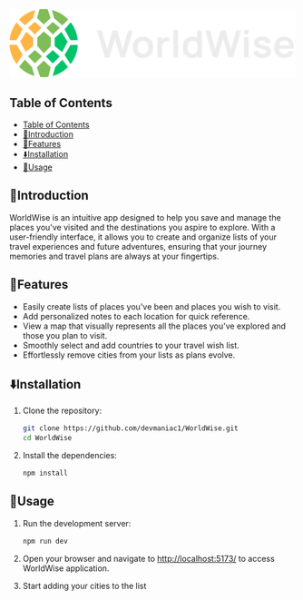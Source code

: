 ![world wise](./public/logo.png)

## Table of Contents

- [Table of Contents](#table-of-contents)
- [👋Introduction](#introduction)
- [🌟Features](#features)
- [⬇️Installation](#️installation)
- [🔧Usage](#usage)

## 👋Introduction

WorldWise is an intuitive app designed to help you save and manage the places you've visited and the destinations you aspire to explore. With a user-friendly interface, it allows you to create and organize lists of your travel experiences and future adventures, ensuring that your journey memories and travel plans are always at your fingertips.

## 🌟Features

- Easily create lists of places you've been and places you wish to visit.
- Add personalized notes to each location for quick reference.
- View a map that visually represents all the places you've explored and those you plan to visit.
- Smoothly select and add countries to your travel wish list.
- Effortlessly remove cities from your lists as plans evolve.

## ⬇️Installation

1. Clone the repository:

   ```bash
   git clone https://github.com/devmaniac1/WorldWise.git
   cd WorldWise
   ```

2. Install the dependencies:

   ```bash
   npm install
   ```

## 🔧Usage

1. Run the development server:

   ```bash
   npm run dev
   ```

2. Open your browser and navigate to [http://localhost:5173/](http://localhost:5173/) to access WorldWise application.

3. Start adding your cities to the list
